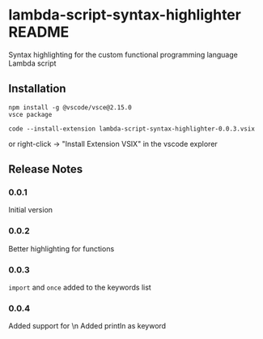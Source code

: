 # lambda-script-syntax-highlighter README

Syntax highlighting for the custom functional programming language Lambda script

## Installation
```
npm install -g @vscode/vsce@2.15.0
vsce package
````
```
code --install-extension lambda-script-syntax-highlighter-0.0.3.vsix
```
or right-click -> "Install Extension VSIX" in the vscode explorer

## Release Notes

### 0.0.1

Initial version

### 0.0.2

Better highlighting for functions

### 0.0.3

```import``` and ```once``` added to the keywords list

### 0.0.4
Added support for \n
Added println as keyword
